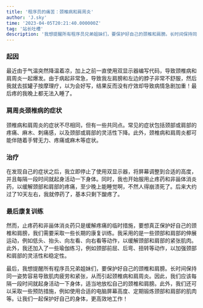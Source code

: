 ```yaml
---
title: '程序员的痛苦：颈椎病和肩周炎'
author: 'J.sky'
time: '2023-04-05T20:21:40.000000Z'
tag: '站长吐槽'
description: '我想提醒所有程序员兄弟姐妹们，要保护好自己的颈椎和肩膀。长时间保持同一姿势容易导致肌肉疲劳和紧张，从而引起颈椎病和肩周炎。因此，我们应该每隔一段时间就起身活动一下身体，适当地放松自己的颈椎和肩膀。此外，我们还可以采取一些预防措施，例如使用合适的电脑屏幕高度、定期锻炼颈部和肩部的肌肉等。让我们一起保护好自己的身体，更高效地工作！'
---
```



### 起因

最近由于气温突然降温着凉，加上之前一直使用双显示器编写代码，导致颈椎病和肩周炎一起爆发。由于病起非常急，导致我左肩膀和左边的脖子非常不舒服，然后我就去拔罐子按摩理疗，以为会好写，结果反而没有疗效却导致病情急剧加重！最后疼的我晚上都无法入睡了。

### 肩周炎颈椎病的症状

颈椎病和肩周炎的症状不尽相同，但有一些共同点。常见的症状包括颈部或肩部的疼痛、麻木、刺痛感，以及颈部或肩部的灵活性下降。此外，颈椎病和肩周炎都可能伴随着手臂无力、疼痛或麻木等症状。

### 治疗

在发现自己的症状之后，我立即停止了使用双显示器，将屏幕调整到合适的高度，并且每隔一段时间就起身活动一下身体。同时，我也开始服用止疼药和非甾体消炎药，以缓解颈部和肩部的疼痛，至少晚上能睡觉啊，不然人得崩溃死了。后来大约过了10天左右，我就停药了，基本只剩下酸疼了。


### 最后康复训练

然而，止疼药和非甾体消炎药只是缓解疼痛的临时措施，要想真正保护好自己的颈椎和肩膀，我们需要采取一些长期的康复训练。我采用的是一些颈部和肩部的伸展运动，例如低头、抬头、向左看、向右看等动作，以缓解颈部和肩部的紧张肌肉。此外，我还加入了一些瑜伽练习，例如颈部前屈、后弯、扭转等动作，以加强颈部和肩部的灵活性和稳定性。

最后，我想提醒所有程序员兄弟姐妹们，要保护好自己的颈椎和肩膀。长时间保持同一姿势容易导致肌肉疲劳和紧张，从而引起颈椎病和肩周炎。因此，我们应该每隔一段时间就起身活动一下身体，适当地放松自己的颈椎和肩膀。此外，我们还可以采取一些预防措施，例如使用合适的电脑屏幕高度、定期锻炼颈部和肩部的肌肉等。让我们一起保护好自己的身体，更高效地工作！